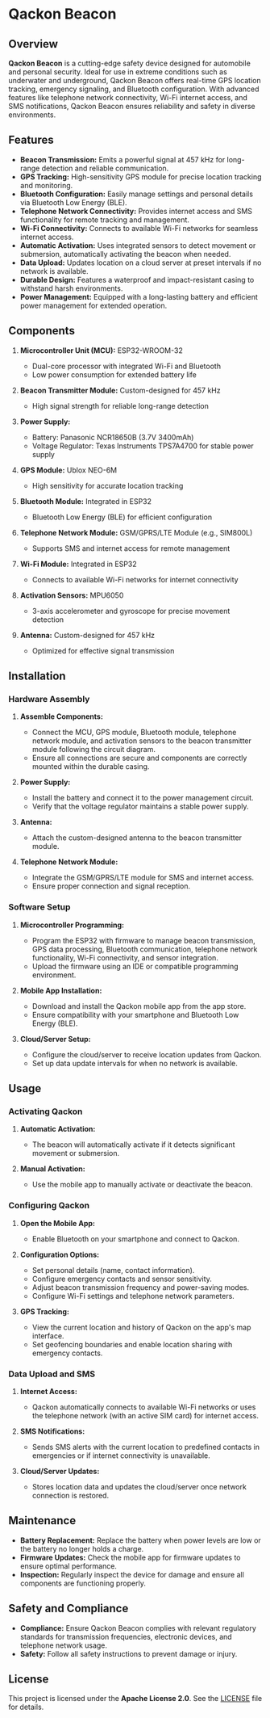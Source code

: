 # Qackon Beacon

## Overview

**Qackon Beacon** is a cutting-edge safety device designed for automobile and personal security. Ideal for use in extreme conditions such as underwater and underground, Qackon Beacon offers real-time GPS location tracking, emergency signaling, and Bluetooth configuration. With advanced features like telephone network connectivity, Wi-Fi internet access, and SMS notifications, Qackon Beacon ensures reliability and safety in diverse environments.

## Features

- **Beacon Transmission:** Emits a powerful signal at 457 kHz for long-range detection and reliable communication.
- **GPS Tracking:** High-sensitivity GPS module for precise location tracking and monitoring.
- **Bluetooth Configuration:** Easily manage settings and personal details via Bluetooth Low Energy (BLE).
- **Telephone Network Connectivity:** Provides internet access and SMS functionality for remote tracking and management.
- **Wi-Fi Connectivity:** Connects to available Wi-Fi networks for seamless internet access.
- **Automatic Activation:** Uses integrated sensors to detect movement or submersion, automatically activating the beacon when needed.
- **Data Upload:** Updates location on a cloud server at preset intervals if no network is available.
- **Durable Design:** Features a waterproof and impact-resistant casing to withstand harsh environments.
- **Power Management:** Equipped with a long-lasting battery and efficient power management for extended operation.

## Components

1. **Microcontroller Unit (MCU):** ESP32-WROOM-32
   - Dual-core processor with integrated Wi-Fi and Bluetooth
   - Low power consumption for extended battery life

2. **Beacon Transmitter Module:** Custom-designed for 457 kHz
   - High signal strength for reliable long-range detection

3. **Power Supply:**
   - Battery: Panasonic NCR18650B (3.7V 3400mAh)
   - Voltage Regulator: Texas Instruments TPS7A4700 for stable power supply

4. **GPS Module:** Ublox NEO-6M
   - High sensitivity for accurate location tracking

5. **Bluetooth Module:** Integrated in ESP32
   - Bluetooth Low Energy (BLE) for efficient configuration

6. **Telephone Network Module:** GSM/GPRS/LTE Module (e.g., SIM800L)
   - Supports SMS and internet access for remote management

7. **Wi-Fi Module:** Integrated in ESP32
   - Connects to available Wi-Fi networks for internet connectivity

8. **Activation Sensors:** MPU6050
   - 3-axis accelerometer and gyroscope for precise movement detection

9. **Antenna:** Custom-designed for 457 kHz
   - Optimized for effective signal transmission

## Installation

### Hardware Assembly

1. **Assemble Components:**
   - Connect the MCU, GPS module, Bluetooth module, telephone network module, and activation sensors to the beacon transmitter module following the circuit diagram.
   - Ensure all connections are secure and components are correctly mounted within the durable casing.

2. **Power Supply:**
   - Install the battery and connect it to the power management circuit.
   - Verify that the voltage regulator maintains a stable power supply.

3. **Antenna:**
   - Attach the custom-designed antenna to the beacon transmitter module.

4. **Telephone Network Module:**
   - Integrate the GSM/GPRS/LTE module for SMS and internet access.
   - Ensure proper connection and signal reception.

### Software Setup

1. **Microcontroller Programming:**
   - Program the ESP32 with firmware to manage beacon transmission, GPS data processing, Bluetooth communication, telephone network functionality, Wi-Fi connectivity, and sensor integration.
   - Upload the firmware using an IDE or compatible programming environment.

2. **Mobile App Installation:**
   - Download and install the Qackon mobile app from the app store.
   - Ensure compatibility with your smartphone and Bluetooth Low Energy (BLE).

3. **Cloud/Server Setup:**
   - Configure the cloud/server to receive location updates from Qackon.
   - Set up data update intervals for when no network is available.

## Usage

### Activating Qackon

1. **Automatic Activation:**
   - The beacon will automatically activate if it detects significant movement or submersion.

2. **Manual Activation:**
   - Use the mobile app to manually activate or deactivate the beacon.

### Configuring Qackon

1. **Open the Mobile App:**
   - Enable Bluetooth on your smartphone and connect to Qackon.

2. **Configuration Options:**
   - Set personal details (name, contact information).
   - Configure emergency contacts and sensor sensitivity.
   - Adjust beacon transmission frequency and power-saving modes.
   - Configure Wi-Fi settings and telephone network parameters.

3. **GPS Tracking:**
   - View the current location and history of Qackon on the app's map interface.
   - Set geofencing boundaries and enable location sharing with emergency contacts.

### Data Upload and SMS

1. **Internet Access:**
   - Qackon automatically connects to available Wi-Fi networks or uses the telephone network (with an active SIM card) for internet access.

2. **SMS Notifications:**
   - Sends SMS alerts with the current location to predefined contacts in emergencies or if internet connectivity is unavailable.

3. **Cloud/Server Updates:**
   - Stores location data and updates the cloud/server once network connection is restored.

## Maintenance

- **Battery Replacement:** Replace the battery when power levels are low or the battery no longer holds a charge.
- **Firmware Updates:** Check the mobile app for firmware updates to ensure optimal performance.
- **Inspection:** Regularly inspect the device for damage and ensure all components are functioning properly.

## Safety and Compliance

- **Compliance:** Ensure Qackon Beacon complies with relevant regulatory standards for transmission frequencies, electronic devices, and telephone network usage.
- **Safety:** Follow all safety instructions to prevent damage or injury.

## License

This project is licensed under the **Apache License 2.0**. See the [LICENSE](LICENSE) file for details.
